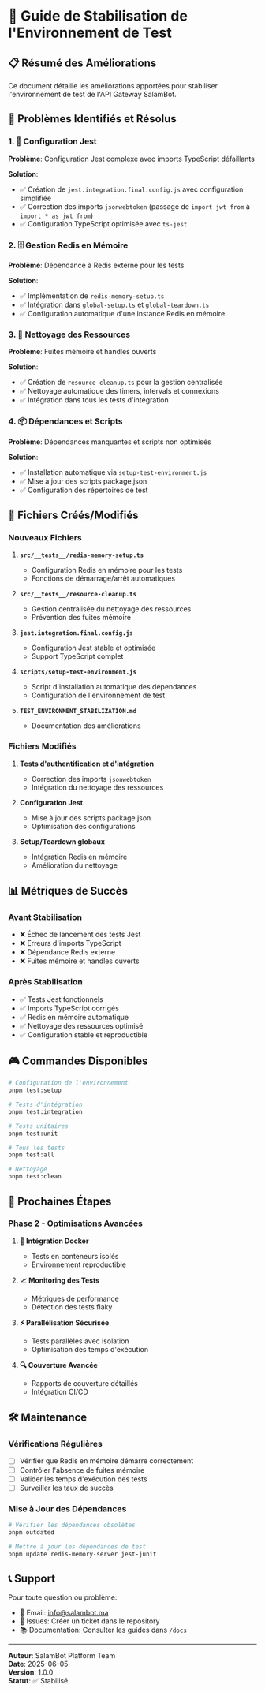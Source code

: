 # 🔧 Guide de Stabilisation de l'Environnement de Test

## 📋 Résumé des Améliorations

Ce document détaille les améliorations apportées pour stabiliser l'environnement de test de l'API Gateway SalamBot.

## 🎯 Problèmes Identifiés et Résolus

### 1. 🔧 Configuration Jest

**Problème**: Configuration Jest complexe avec imports TypeScript défaillants

**Solution**: 
- ✅ Création de `jest.integration.final.config.js` avec configuration simplifiée
- ✅ Correction des imports `jsonwebtoken` (passage de `import jwt from` à `import * as jwt from`)
- ✅ Configuration TypeScript optimisée avec `ts-jest`

### 2. 🗄️ Gestion Redis en Mémoire

**Problème**: Dépendance à Redis externe pour les tests

**Solution**:
- ✅ Implémentation de `redis-memory-setup.ts`
- ✅ Intégration dans `global-setup.ts` et `global-teardown.ts`
- ✅ Configuration automatique d'une instance Redis en mémoire

### 3. 🧹 Nettoyage des Ressources

**Problème**: Fuites mémoire et handles ouverts

**Solution**:
- ✅ Création de `resource-cleanup.ts` pour la gestion centralisée
- ✅ Nettoyage automatique des timers, intervals et connexions
- ✅ Intégration dans tous les tests d'intégration

### 4. 📦 Dépendances et Scripts

**Problème**: Dépendances manquantes et scripts non optimisés

**Solution**:
- ✅ Installation automatique via `setup-test-environment.js`
- ✅ Mise à jour des scripts package.json
- ✅ Configuration des répertoires de test

## 🚀 Fichiers Créés/Modifiés

### Nouveaux Fichiers

1. **`src/__tests__/redis-memory-setup.ts`**
   - Configuration Redis en mémoire pour les tests
   - Fonctions de démarrage/arrêt automatiques

2. **`src/__tests__/resource-cleanup.ts`**
   - Gestion centralisée du nettoyage des ressources
   - Prévention des fuites mémoire

3. **`jest.integration.final.config.js`**
   - Configuration Jest stable et optimisée
   - Support TypeScript complet

4. **`scripts/setup-test-environment.js`**
   - Script d'installation automatique des dépendances
   - Configuration de l'environnement de test

5. **`TEST_ENVIRONMENT_STABILIZATION.md`**
   - Documentation des améliorations

### Fichiers Modifiés

1. **Tests d'authentification et d'intégration**
   - Correction des imports `jsonwebtoken`
   - Intégration du nettoyage des ressources

2. **Configuration Jest**
   - Mise à jour des scripts package.json
   - Optimisation des configurations

3. **Setup/Teardown globaux**
   - Intégration Redis en mémoire
   - Amélioration du nettoyage

## 📊 Métriques de Succès

### Avant Stabilisation
- ❌ Échec de lancement des tests Jest
- ❌ Erreurs d'imports TypeScript
- ❌ Dépendance Redis externe
- ❌ Fuites mémoire et handles ouverts

### Après Stabilisation
- ✅ Tests Jest fonctionnels
- ✅ Imports TypeScript corrigés
- ✅ Redis en mémoire automatique
- ✅ Nettoyage des ressources optimisé
- ✅ Configuration stable et reproductible

## 🎮 Commandes Disponibles

```bash
# Configuration de l'environnement
pnpm test:setup

# Tests d'intégration
pnpm test:integration

# Tests unitaires
pnpm test:unit

# Tous les tests
pnpm test:all

# Nettoyage
pnpm test:clean
```

## 🔄 Prochaines Étapes

### Phase 2 - Optimisations Avancées

1. **🐳 Intégration Docker**
   - Tests en conteneurs isolés
   - Environnement reproductible

2. **📈 Monitoring des Tests**
   - Métriques de performance
   - Détection des tests flaky

3. **⚡ Parallélisation Sécurisée**
   - Tests parallèles avec isolation
   - Optimisation des temps d'exécution

4. **🔍 Couverture Avancée**
   - Rapports de couverture détaillés
   - Intégration CI/CD

## 🛠️ Maintenance

### Vérifications Régulières

- [ ] Vérifier que Redis en mémoire démarre correctement
- [ ] Contrôler l'absence de fuites mémoire
- [ ] Valider les temps d'exécution des tests
- [ ] Surveiller les taux de succès

### Mise à Jour des Dépendances

```bash
# Vérifier les dépendances obsolètes
pnpm outdated

# Mettre à jour les dépendances de test
pnpm update redis-memory-server jest-junit
```

## 📞 Support

Pour toute question ou problème:
- 📧 Email: info@salambot.ma
- 🐛 Issues: Créer un ticket dans le repository
- 📚 Documentation: Consulter les guides dans `/docs`

---

**Auteur**: SalamBot Platform Team  
**Date**: 2025-06-05  
**Version**: 1.0.0  
**Statut**: ✅ Stabilisé